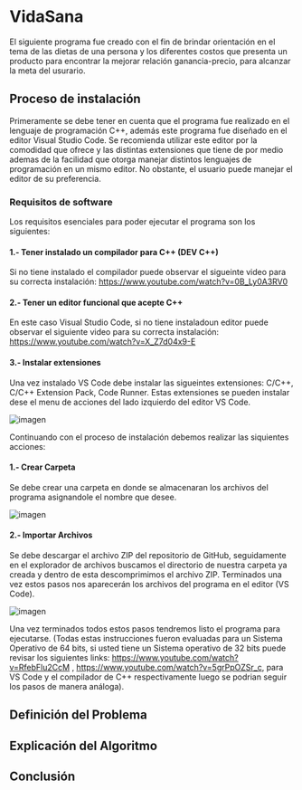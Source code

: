 # VidaSana

El siguiente programa fue creado con el fin de brindar orientación en el tema de las dietas 
de una persona y los diferentes costos que presenta un producto para encontrar la mejorar relación
ganancia-precio, para alcanzar la meta del usurario.

## Proceso de instalación

Primeramente se debe tener en cuenta que el programa fue realizado en el lenguaje de programación C++,
además este programa fue diseñado en el editor Visual Studio Code. Se recomienda utilizar este editor 
por la comodidad que ofrece y las distintas extensiones que tiene de por medio ademas de la facilidad
que otorga manejar distintos lenguajes de programación en un mismo editor. No obstante, el usuario puede
manejar el editor de su preferencia.

### Requisitos de software

Los requisitos esenciales para poder ejecutar el programa son los siguientes:

#### 1.- Tener instalado un compilador para C++ (DEV C++) 
Si no tiene instalado el compilador puede observar el sigueinte video para su 
correcta instalación: https://www.youtube.com/watch?v=0B_Ly0A3RV0

#### 2.- Tener un editor funcional que acepte C++
En este caso Visual Studio Code, si no tiene instaladoun editor puede observar el 
siguiente video para su correcta instalación: https://www.youtube.com/watch?v=X_Z7d04x9-E

#### 3.- Instalar extensiones
Una vez instalado VS Code debe instalar las sigueintes extensiones: C/C++, C/C++ Extension Pack, Code Runner.
Estas extensiones se pueden instalar dese el menu de acciones del lado izquierdo del editor VS Code.

![imagen](https://user-images.githubusercontent.com/90929324/167322940-0268d709-ee04-4cd8-9fcc-252f660aafe6.png)

Continuando con el proceso de instalación debemos realizar las siquientes acciones:

#### 1.- Crear Carpeta
Se debe crear una carpeta en donde se almacenaran los archivos del programa asignandole el nombre que desee.


![imagen](https://user-images.githubusercontent.com/90929324/167322563-f10532a8-8fce-4419-b977-4cbebdaabce8.png)


#### 2.- Importar Archivos
Se debe descargar el archivo ZIP del repositorio de GitHub, seguidamente en el explorador de archivos buscamos el directorio 
de nuestra carpeta ya creada y dentro de esta descomprimimos el archivo ZIP. Terminados una vez estos pasos nos aparecerán 
los archivos del programa en el editor (VS Code).


![imagen](https://user-images.githubusercontent.com/90929324/167323765-3d798f68-1f1c-47cf-a719-709e0124f397.png)


Una vez terminados todos estos pasos tendremos listo el programa para ejecutarse.
(Todas estas instrucciones fueron evaluadas para un Sistema Operativo de 64 bits,
si usted tiene un Sistema operativo de 32 bits puede revisar los siguientes links: https://www.youtube.com/watch?v=RfebFlu2CcM , https://www.youtube.com/watch?v=5grPpOZSr_c, para VS Code y el compilador de C++
respectivamente luego se podrian seguir los pasos de manera análoga).

## Definición del Problema


## Explicación del Algoritmo


## Conclusión 






